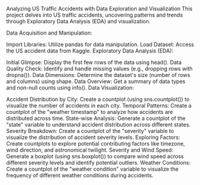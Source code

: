 Analyzing US Traffic Accidents with Data Exploration and Visualization
This project delves into US traffic accidents, uncovering patterns and trends through Exploratory Data Analysis (EDA) and visualization.

Data Acquisition and Manipulation:

Import Libraries: Utilize pandas for data manipulation.
Load Dataset: Access the US accident data from Kaggle.
Exploratory Data Analysis (EDA):

Initial Glimpse: Display the first few rows of the data using head().
Data Quality Check: Identify and handle missing values (e.g., dropping rows with dropna()).
Data Dimensions: Determine the dataset's size (number of rows and columns) using shape.
Data Overview: Get a summary of data types and non-null counts using info().
Data Visualization:

Accident Distribution by City: Create a countplot (using sns.countplot()) to visualize the number of accidents in each city.
Temporal Patterns: Create a countplot of the "weather timestamp" to analyze how accidents are distributed across time.
State-wise Analysis: Generate a countplot of the "state" variable to understand accident distribution across different states.
Severity Breakdown: Create a countplot of the "severity" variable to visualize the distribution of accident severity levels.
Exploring Factors: Create countplots to explore potential contributing factors like timezone, wind direction, and astronomical twilight.
Severity and Wind Speed: Generate a boxplot (using sns.boxplot()) to compare wind speed across different severity levels and identify potential outliers.
Weather Conditions: Create a countplot of the "weather condition" variable to visualize the frequency of different weather conditions during accidents.
